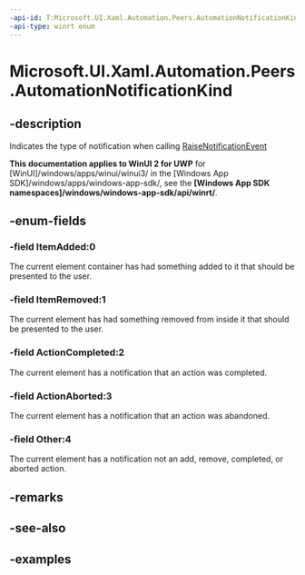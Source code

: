 ```yaml
---
-api-id: T:Microsoft.UI.Xaml.Automation.Peers.AutomationNotificationKind
-api-type: winrt enum
---
```


<!-- Enumeration syntax.
public enum AutomationNotificationKind : int
-->

# Microsoft.UI.Xaml.Automation.Peers.AutomationNotificationKind

## -description
Indicates the type of notification when calling [RaiseNotificationEvent](automationpeer_raisenotificationevent_331851708.md)

**This documentation applies to WinUI 2 for UWP** for [WinUI]/windows/apps/winui/winui3/ in the [Windows App SDK]/windows/apps/windows-app-sdk/, see the **[Windows App SDK namespaces]/windows/windows-app-sdk/api/winrt/**.

## -enum-fields
### -field ItemAdded:0
The current element container has had something added to it that should be presented to the user.

### -field ItemRemoved:1
The current element has had something removed from inside it that should be presented to the user.

### -field ActionCompleted:2
The current element has a notification that an action was completed.

### -field ActionAborted:3
The current element has a notification that an action was abandoned.

### -field Other:4
The current element has a notification not an add, remove, completed, or aborted action.

## -remarks

## -see-also

## -examples
